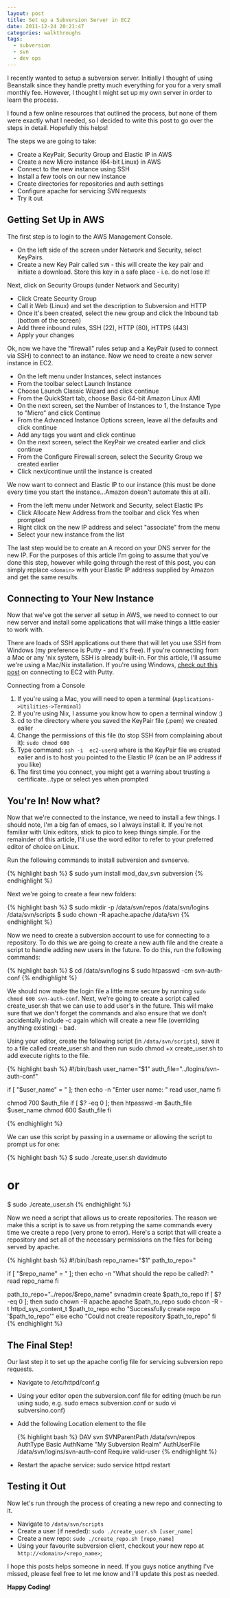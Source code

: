 ```yaml
---
layout: post
title: Set up a Subversion Server in EC2
date: 2011-12-24 20:21:47
categories: walkthroughs
tags:
  - subversion
  - svn
  - dev ops
---
```

I recently wanted to setup a subversion server. Initially I thought of using Beanstalk since they handle pretty much everything for you for a very small monthly fee. However, I thought I might set up my own server in order to learn the process.

I found a few online resources that outlined the process, but none of them were exactly what I needed, so I decided to write this post to go over the steps in detail. Hopefully this helps!

The steps we are going to take:

* Create a KeyPair, Security Group and Elastic IP in AWS
* Create a new Micro instance (64-bit Linux) in AWS
* Connect to the new instance using SSH
* Install a few tools on our new instance
* Create directories for repositories and auth settings
* Configure apache for servicing SVN requests
* Try it out  

## Getting Set Up in AWS

The first step is to login to the AWS Management Console.

* On the left side of the screen under Network and Security, select KeyPairs.
* Create a new Key Pair called `SVN` - this will create the key pair and initiate a download. Store this key in a safe place - i.e. do not lose it!

Next, click on Security Groups (under Network and Security)

* Click Create Security Group
* Call it Web (Linux) and set the description to Subversion and HTTP
* Once it's been created, select the new group and click the Inbound tab (bottom of the screen)
* Add three inbound rules, SSH (22), HTTP (80), HTTPS (443)
* Apply your changes

Ok, now we have the "firewall" rules setup and a KeyPair (used to connect via SSH) to connect to an instance. Now we need to create a new server instance in EC2.

* On the left menu under Instances, select instances
* From the toolbar select Launch Instance
* Choose Launch Classic Wizard and click continue
* From the QuickStart tab, choose Basic 64-bit Amazon Linux AMI
* On the next screen, set the Number of Instances to 1, the Instance Type to "Micro" and click Continue
* From the Advanced Instance Options screen, leave all the defaults and click continue
* Add any tags you want and click continue
* On the next screen, select the KeyPair we created earlier and click continue
* From the Configure Firewall screen, select the Security Group we created earlier
* Click next/continue until the instance is created

We now want to connect and Elastic IP to our instance (this must be done every time you start the instance...Amazon doesn't automate this at all).

* From the left menu under Network and Security, select Elastic IPs
* Click Allocate New Address from the toolbar and click Yes when prompted
* Right click on the new IP address and select "associate" from the menu
* Select your new instance from the list

The last step would be to create an A record on your DNS server for the new IP. For the purposes of this article I'm going to assume that you've done this step, however while going through the rest of this post, you can simply replace `<domain>` with your Elastic IP address supplied by Amazon and get the same results.

## Connecting to Your New Instance

Now that we've got the server all setup in AWS, we need to connect to our new server and install some applications that will make things a little easier to work with.

There are loads of SSH applications out there that will let you use SSH from Windows (my preference is Putty - and it's free). If you're connecting from a Mac or any 'nix system, SSH is already built-in. For this article, I'll assume we're using a Mac/Nix installation. If you're using Windows, [check out this post](http://www.powercram.com/2009/07/connecting-to-aws-ec2-instance-linux.html) on connecting to EC2 with Putty.

Connecting from a Console

1. If you're using a Mac, you will need to open a terminal (`Applications->Utilities->Terminal`)
1. If you're using Nix, I assume you know how to open a terminal window :)
1. cd to the directory where you saved the KeyPair file (.pem) we created ealier
1. Change the permissions of this file (to stop SSH from complaining about it): <code>sudo chmod 600 <keypair></code>
1. Type command: <code>ssh -i <keypair> ec2-user@<domain></code> where <keypair> is the KeyPair file we created ealier and <domain> is to host you pointed to the Elastic IP (can be an IP address if you like)
1. The first time you connect, you might get a warning about trusting a certificate...type or select yes when prompted

## You're In! Now what?

Now that we're connected to the instance, we need to install a few things. I should note, I'm a big fan of emacs, so I always install it. If you're not familiar with Unix editors, stick to pico to keep things simple. For the remainder of this article, I'll use the word editor to refer to your preferred editor of choice on Linux.

Run the following commands to install subversion and svnserve.

{% highlight bash %}
$ sudo yum install mod_dav_svn subversion
{% endhighlight %}

Next we're going to create a few new folders:

{% highlight bash %}
$ sudo mkdir -p /data/svn/repos /data/svn/logins /data/svn/scripts
$ sudo chown -R apache.apache /data/svn
{% endhighlight %}

Now we need to create a subversion account to use for connecting to a repository. To do this we are going to create a new auth file and the create a script to handle adding new users in the future. To do this, run the following commands:

{% highlight bash %}
$ cd /data/svn/logins
$ sudo htpasswd -cm svn-auth-conf
{% endhighlight %}

We should now make the login file a little more secure by running `sudo chmod 600 svn-auth-conf`. Next, we're going to create a script called create_user.sh that we can use to add user's in the future. This will make sure that we don't forget the commands and also ensure that we don't accidentally include -c again which will create a new file (overriding anything existing) - bad.

Using your editor, create the following script (in `/data/svn/scripts`), save it to a file called create_user.sh and then run sudo chmod +x create_user.sh to add execute rights to the file.

{% highlight bash %}
#!/bin/bash
user_name="$1"
auth_file="../logins/svn-auth-conf"

if [ "$user_name" = " ]; then
    echo -n "Enter user name: "
    read user_name
fi

chmod 700 $auth_file
if [ $? -eq 0 ]; then
    htpasswd -m $auth_file $user_name
    chmod 600 $auth_file
fi

{% endhighlight %}

We can use this script by passing in a username or allowing the script to prompt us for one:

{% highlight bash %}
$ sudo ./create_user.sh davidmuto
# or
$ sudo ./create_user.sh
{% endhighlight %}

Now we need a script that allows us to create repositories. The reason we make this a script is to save us from retyping the same commands every time we create a repo (very prone to error). Here's a script that will create a repository and set all of the necessary permissions on the files for being served by apache.

{% highlight bash %}
#!/bin/bash
repo_name="$1"
path_to_repo="

if [ "$repo_name" = " ]; then
    echo -n "What should the repo be called?: "
    read repo_name
fi

path_to_repo="../repos/$repo_name"
svnadmin create $path_to_repo
if [ $? -eq 0 ]; then
    sudo chown -R apache.apache $path_to_repo
    sudo chcon -R -t httpd_sys_content_t $path_to_repo
    echo "Successfully create repo '$path_to_repo'"
else
    echo "Could not create repository $path_to_repo"
fi
{% endhighlight %}

## The Final Step!

Our last step it to set up the apache config file for servicing subversion repo requests.

* Navigate to /etc/httpd/conf.g
* Using your editor open the subversion.conf file for editing (much be run using sudo, e.g. sudo emacs subversion.conf or sudo vi subversino.conf)
* Add the following Location element to the file

	{% highlight bash %}
	<Location />
	  DAV svn
	  SVNParentPath /data/svn/repos
	  AuthType Basic
	  AuthName "My Subversion Realm"
	  AuthUserFile /data/svn/logins/svn-auth-conf
	  Require valid-user
	</Location>
	{% endhighlight %}

* Restart the apache service: sudo service httpd restart


## Testing it Out

Now let's run through the process of creating a new repo and connecting to it.

* Navigate to `/data/svn/scripts`
* Create a user (if needed): `sudo ./create_user.sh [user_name]`
* Create a new repo: `sudo ./create_repo.sh [repo_name]`
* Using your favourite subversion client, checkout your new repo at `http://<domain>/<repo_name>`;

I hope this posts helps someone in need. If you guys notice anything I've missed, please feel free to let me know and I'll update this post as needed.

**Happy Coding!**
